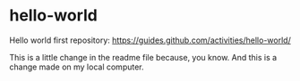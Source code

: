 # hello-world
Hello world first repository: https://guides.github.com/activities/hello-world/

This is a little change in the readme file because, you know.
And this is a change made on my local computer.